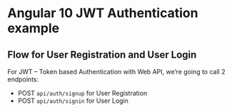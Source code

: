 # Angular 10 JWT Authentication example

## Flow for User Registration and User Login
For JWT – Token based Authentication with Web API, we’re going to call 2 endpoints:
- POST `api/auth/signup` for User Registration
- POST `api/auth/signin` for User Login




